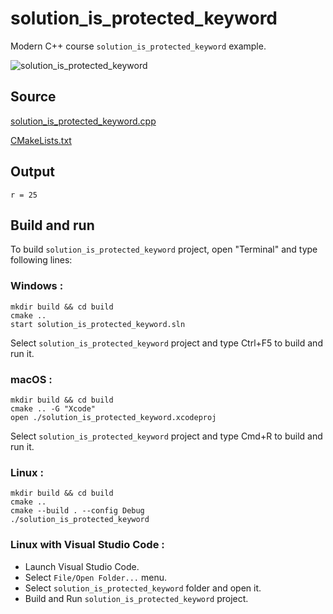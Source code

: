 # solution_is_protected_keyword

Modern C++ course `solution_is_protected_keyword` example.

![solution_is_protected_keyword](../../../../docs/pictures/object_oriented_programming/solution_is_protected_keyword.png)

## Source

[solution_is_protected_keyword.cpp](solution_is_protected_keyword.cpp)

[CMakeLists.txt](CMakeLists.txt)

## Output

```
r = 25
```

## Build and run

To build `solution_is_protected_keyword` project, open "Terminal" and type following lines:

### Windows :

``` shell
mkdir build && cd build
cmake .. 
start solution_is_protected_keyword.sln
```

Select `solution_is_protected_keyword` project and type Ctrl+F5 to build and run it.

### macOS :

``` shell
mkdir build && cd build
cmake .. -G "Xcode"
open ./solution_is_protected_keyword.xcodeproj
```

Select `solution_is_protected_keyword` project and type Cmd+R to build and run it.

### Linux :

``` shell
mkdir build && cd build
cmake .. 
cmake --build . --config Debug
./solution_is_protected_keyword
```

### Linux with Visual Studio Code :

* Launch Visual Studio Code.
* Select `File/Open Folder...` menu.
* Select `solution_is_protected_keyword` folder and open it.
* Build and Run `solution_is_protected_keyword` project.
